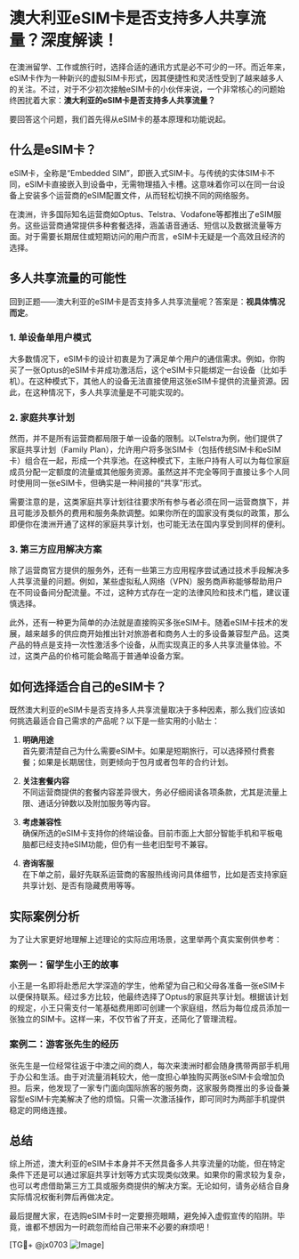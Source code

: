 # 澳大利亚eSIM卡是否支持多人共享流量？深度解读！

在澳洲留学、工作或旅行时，选择合适的通讯方式是必不可少的一环。而近年来，eSIM卡作为一种新兴的虚拟SIM卡形式，因其便捷性和灵活性受到了越来越多人的关注。不过，对于不少初次接触eSIM卡的小伙伴来说，一个非常核心的问题始终困扰着大家：**澳大利亚的eSIM卡是否支持多人共享流量？**

要回答这个问题，我们首先得从eSIM卡的基本原理和功能说起。

## 什么是eSIM卡？

eSIM卡，全称是“Embedded SIM”，即嵌入式SIM卡。与传统的实体SIM卡不同，eSIM卡直接嵌入到设备中，无需物理插入卡槽。这意味着你可以在同一台设备上安装多个运营商的eSIM配置文件，从而轻松切换不同的网络服务。

在澳洲，许多国际知名运营商如Optus、Telstra、Vodafone等都推出了eSIM服务。这些运营商通常提供多种套餐选择，涵盖语音通话、短信以及数据流量等方面。对于需要长期居住或短期访问的用户而言，eSIM卡无疑是一个高效且经济的选择。

## 多人共享流量的可能性

回到正题——澳大利亚的eSIM卡是否支持多人共享流量呢？答案是：**视具体情况而定**。

### 1. 单设备单用户模式

大多数情况下，eSIM卡的设计初衷是为了满足单个用户的通信需求。例如，你购买了一张Optus的eSIM卡并成功激活后，这个eSIM卡只能绑定一台设备（比如手机）。在这种模式下，其他人的设备无法直接使用这张eSIM卡提供的流量资源。因此，在这种情况下，多人共享流量是不可能实现的。

### 2. 家庭共享计划

然而，并不是所有运营商都局限于单一设备的限制。以Telstra为例，他们提供了家庭共享计划（Family Plan），允许用户将多张SIM卡（包括传统SIM卡和eSIM卡）组合在一起，形成一个共享池。在这种模式下，主账户持有人可以为每位家庭成员分配一定额度的流量或其他服务资源。虽然这并不完全等同于直接让多个人同时使用同一张eSIM卡，但确实是一种间接的“共享”形式。

需要注意的是，这类家庭共享计划往往要求所有参与者必须在同一运营商旗下，并且可能涉及额外的费用和服务条款调整。如果你所在的国家没有类似的政策，那么即便你在澳洲开通了这样的家庭共享计划，也可能无法在国内享受到同样的便利。

### 3. 第三方应用解决方案

除了运营商官方提供的服务外，还有一些第三方应用程序尝试通过技术手段解决多人共享流量的问题。例如，某些虚拟私人网络（VPN）服务商声称能够帮助用户在不同设备间分配流量。不过，这种方式存在一定的法律风险和技术门槛，建议谨慎选择。

此外，还有一种更为简单的办法就是直接购买多张eSIM卡。随着eSIM卡技术的发展，越来越多的供应商开始推出针对旅游者和商务人士的多设备兼容型产品。这类产品的特点是支持一次性激活多个设备，从而实现真正的多人共享流量体验。不过，这类产品的价格可能会略高于普通单设备方案。

## 如何选择适合自己的eSIM卡？

既然澳大利亚的eSIM卡是否支持多人共享流量取决于多种因素，那么我们应该如何挑选最适合自己需求的产品呢？以下是一些实用的小贴士：

1. **明确用途**  
   首先要清楚自己为什么需要eSIM卡。如果是短期旅行，可以选择预付费套餐；如果是长期居住，则更倾向于包月或者包年的合约计划。

2. **关注套餐内容**  
   不同运营商提供的套餐内容差异很大，务必仔细阅读各项条款，尤其是流量上限、通话分钟数以及附加服务等内容。

3. **考虑兼容性**  
   确保所选的eSIM卡支持你的终端设备。目前市面上大部分智能手机和平板电脑都已经支持eSIM功能，但仍有一些老旧型号不兼容。

4. **咨询客服**  
   在下单之前，最好先联系运营商的客服热线询问具体细节，比如是否支持家庭共享计划、是否有隐藏费用等等。

## 实际案例分析

为了让大家更好地理解上述理论的实际应用场景，这里举两个真实案例供参考：

### 案例一：留学生小王的故事
小王是一名即将赴悉尼大学深造的学生，他希望为自己和父母各准备一张eSIM卡以便保持联系。经过多方比较，他最终选择了Optus的家庭共享计划。根据该计划的规定，小王只需支付一笔基础费用即可创建一个家庭组，然后为每位成员添加一张独立的SIM卡。这样一来，不仅节省了开支，还简化了管理流程。

### 案例二：游客张先生的经历
张先生是一位经常往返于中澳之间的商人，每次来澳洲时都会随身携带两部手机用于办公和生活。由于对流量消耗较大，他一度担心单独购买两张eSIM卡会增加负担。后来，他发现了一家专门面向国际旅客的服务商，这家服务商推出的多设备兼容型eSIM卡完美解决了他的烦恼。只需一次激活操作，即可同时为两部手机提供稳定的网络连接。

## 总结

综上所述，澳大利亚的eSIM卡本身并不天然具备多人共享流量的功能，但在特定条件下还是可以通过家庭共享计划等方式实现类似效果。如果你的需求较为复杂，也可以考虑借助第三方工具或服务商提供的解决方案。无论如何，请务必结合自身实际情况权衡利弊后再做决定。

最后提醒大家，在选购eSIM卡时一定要擦亮眼睛，避免掉入虚假宣传的陷阱。毕竟，谁都不想因为一时疏忽而给自己带来不必要的麻烦吧！

[TG💪+ @jx0703 ![Image](https://github.com/user-attachments/assets/dbca1d08-cadb-493c-b0ec-ad6f7a83f270)]
